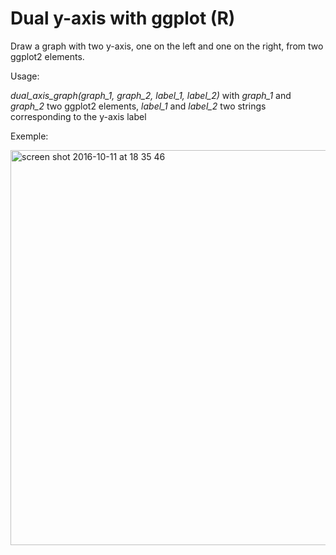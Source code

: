 # Dual y-axis with ggplot (R)

Draw a graph with two y-axis, one on the left and one on the right, from two ggplot2 elements.


Usage:

*dual_axis_graph(graph_1, graph_2, label_1, label_2)*
with *graph_1* and *graph_2* two ggplot2 elements, *label_1* and *label_2* two strings corresponding to the y-axis label

Exemple:

<img width="632" alt="screen shot 2016-10-11 at 18 35 46" src="https://cloud.githubusercontent.com/assets/14059237/19279446/bf19521c-8fe1-11e6-830f-5f2af8a9b138.png">
